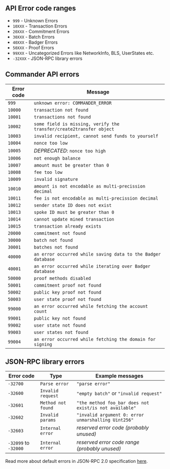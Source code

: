 ## API Error code ranges

- `999` - Unknown Errors
- `10XXX` - Transaction Errors
- `20XXX` - Commitment Errors
- `30XXX` - Batch Errors
- `40XXX` - Badger Errors
- `50XXX` - Proof Errors
- `99XXX` - Uncategorized Errors like NetworkInfo, BLS, UserStates etc.
- `-32XXX` - JSON-RPC library errors

## Commander API errors

| Error code | Message                                                             |
|------------|---------------------------------------------------------------------|
| `999`      | `unknown error: COMMANDER_ERROR`                                    |
| `10000`    | `transaction not found`                                             |
| `10001`    | `transactions not found`                                            |
| `10002`    | `some field is missing, verify the transfer/create2transfer object` |
| `10003`    | `invalid recipient, cannot send funds to yourself`                  |
| `10004`    | `nonce too low`                                                     |
| `10005`    | _DEPRECATED_: `nonce too high`                                      |
| `10006`    | `not enough balance`                                                |
| `10007`    | `amount must be greater than 0`                                     |
| `10008`    | `fee too low`                                                       |
| `10009`    | `invalid signature`                                                 |
| `10010`    | `amount is not encodable as multi-precission decimal`               |
| `10011`    | `fee is not encodable as multi-precission decimal`                  |
| `10012`    | `sender state ID does not exist`                                    |
| `10013`    | `spoke ID must be greater than 0`                                   |
| `10014`    | `cannot update mined transaction`                                   |
| `10015`    | `transaction already exists`                                        |
| `20000`    | `commitment not found`                                              |
| `30000`    | `batch not found`                                                   |
| `30001`    | `batches not found`                                                 |
| `40000`    | `an error occurred while saving data to the Badger database`        |
| `40001`    | `an error occurred while iterating over Badger database`            |
| `50000`    | `proof methods disabled`                                            |
| `50001`    | `commitment proof not found`                                        |
| `50002`    | `public key proof not found`                                        |
| `50003`    | `user state proof not found`                                        |
| `99000`    | `an error occurred while fetching the account count`                |
| `99001`    | `public key not found`                                              |
| `99002`    | `user state not found`                                              |
| `99003`    | `user states not found`                                             |
| `99004`    | `an error occurred while fetching the domain for signing`           |

## JSON-RPC library errors

| Error code           | Type               | Example messages                                       |
|----------------------|--------------------|--------------------------------------------------------|
| `-32700`             | `Parse error`      | `"parse error"`                                        |
| `-32600`             | `Invalid request`  | `"empty batch"` or `"invalid request"`                 |
| `-32601`             | `Method not found` | `"the method foo_bar does not exist/is not available"` |
| `-32602`             | `Invalid params`   | `"invalid argument 0: error unmarshalling Uint256"`    |
| `-32603`             | `Internal error`   | *reserved error code (probably unused)*                |
| `-32099` to `-32000` | `Internal error`   | *reserved error code range (probably unused)*          |

Read more about default errors in JSON-RPC 2.0 specification [here](https://www.jsonrpc.org/specification).

